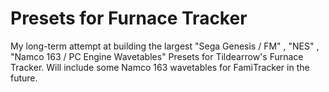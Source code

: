 # Presets for Furnace Tracker

My long-term attempt at building the largest "Sega Genesis / FM" , "NES" , "Namco 163 / PC Engine Wavetables" Presets for Tildearrow's Furnace Tracker. Will include some Namco 163 wavetables for FamiTracker in the future.
